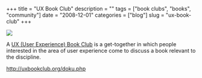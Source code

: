 +++
title = "UX Book Club"
description = ""
tags = ["book clubs", "books", "community"]
date = "2008-12-01"
categories = ["blog"]
slug = "ux-book-club"
+++



  <div class="notebook-screenshot"><a href="http://uxbookclub.org/doku.php"><img src="//media.konigi.com/bluga/wt493414b745591.jpg"/></a></div><p>A <a href="http://uxbookclub.org/doku.php">UX (User Experience) Book Club</a> is a get-together in which people interested in the area of user experience come to discuss a book relevant to the discipline. </p>
    
  <a href="http://uxbookclub.org/doku.php">http://uxbookclub.org/doku.php</a>
